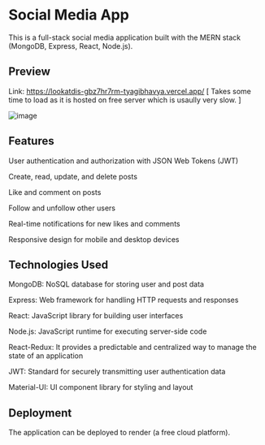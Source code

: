 # Social Media App
This is a full-stack social media application built with the MERN stack (MongoDB, Express, React, Node.js).

## Preview
Link: https://lookatdis-gbz7hr7rm-tyagibhavya.vercel.app/
[ Takes some time to load as it is hosted on free server which is usaully very slow. ]

![image](https://user-images.githubusercontent.com/99269005/231383895-35ffbabf-0e89-46b0-aae5-594475742009.png)

## Features
User authentication and authorization with JSON Web Tokens (JWT)

Create, read, update, and delete posts

Like and comment on posts

Follow and unfollow other users

Real-time notifications for new likes and comments

Responsive design for mobile and desktop devices

## Technologies Used
MongoDB: NoSQL database for storing user and post data

Express: Web framework for handling HTTP requests and responses

React: JavaScript library for building user interfaces

Node.js: JavaScript runtime for executing server-side code

React-Redux:  It provides a predictable and centralized way to manage the state of an application

JWT: Standard for securely transmitting user authentication data

Material-UI: UI component library for styling and layout

## Deployment
The application can be deployed to render (a free cloud platform).
